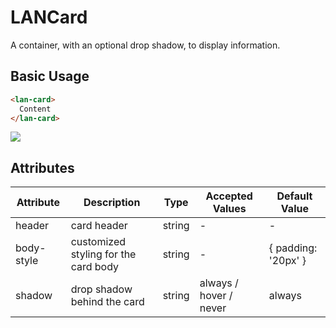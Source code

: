 # LANCard

A container, with an optional drop shadow, to display information.

## Basic Usage

```html
<lan-card>
  Content
</lan-card>
```

<img src="https://i.ibb.co/QMbVr1H/Screen-Shot-2019-06-08-at-3-17-09-AM.png" />

## Attributes

| Attribute  | Description                          | Type   | Accepted Values        | Default Value       |
| ---------- | ------------------------------------ | ------ | ---------------------- | ------------------- |
| header     | card header                          | string | -                      | -                   |
| body-style | customized styling for the card body | string | -                      | { padding: '20px' } |
| shadow     | drop shadow behind the card          | string | always / hover / never | always              |
